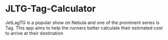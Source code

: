 # JLTG-Tag-Calculator
JetLagTG is a popular show on Nebula and one of the prominent series is Tag.  This app aims to help the runners better calculate their estimated cost to arrive at their destination
